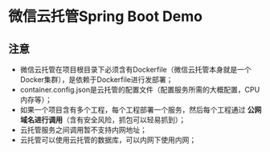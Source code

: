# 微信云托管Spring Boot Demo

## 注意
 + 微信云托管在项目根目录下必须含有Dockerfile（微信云托管本身就是一个Docker集群），是依赖于Dockerfile进行发部署；
 + container.config.json是云托管的配置文件（配置服务所需的大概配置，CPU内存等）；
 + 如果一个项目含有多个工程，每个工程部署一个服务，然后每个工程通过 **公网域名进行调用**（含有安全风险，抓包可以轻易抓到）；
 + 云托管服务之间调用暂不支持内网地址；
 + 云托管可以使用云托管的数据库，可以内网下使用内网；